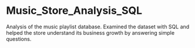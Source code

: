 # Music_Store_Analysis_SQL
Analysis of the music playlist database. Examined the dataset with SQL and helped the store understand its business growth by answering simple questions.



